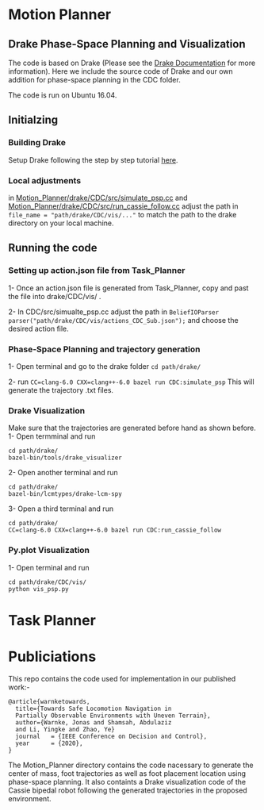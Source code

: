 # Motion Planner
## Drake Phase-Space Planning and Visualization 

The code is based on Drake (Please see the [Drake Documentation](https://drake.mit.edu) for more
information). Here we include the source code of Drake and our own addition for phase-space planning in the CDC folder.

The code is run on Ubuntu 16.04.

## Initialzing 

### Building Drake
Setup Drake following the step by step tutorial [here](https://drake.mit.edu/installation.html).

### Local adjustments 

in [Motion_Planner/drake/CDC/src/simulate_psp.cc](Motion_Planner/drake/CDC/src/simulate_psp.cc) and [Motion_Planner/drake/CDC/src/run_cassie_follow.cc](Motion_Planner/drake/CDC/src/run_cassie_follow.cc) adjust the path in `file_name = "path/drake/CDC/vis/..."` to match the path to the drake directory on your local machine. 

## Running the code
### Setting up action.json file from Task_Planner
1- Once an action.json file is generated from Task_Planner, copy and past the file into drake/CDC/vis/ .

2- In CDC/src/simualte_psp.cc adjust the path in 
`BeliefIOParser parser("path/drake/CDC/vis/actions_CDC_Sub.json");` and choose the desired action file.

### Phase-Space Planning and trajectory generation 
1- Open terminal and go to the drake folder `cd path/drake/`

2- run `CC=clang-6.0 CXX=clang++-6.0 bazel run CDC:simulate_psp`
This will generate the trajectory .txt files.

### Drake Visualization 
Make sure that the trajectories are generated before hand as shown before.
1- Open termminal and run
```
cd path/drake/
bazel-bin/tools/drake_visualizer
```
2- Open another terminal and run
```
cd path/drake/
bazel-bin/lcmtypes/drake-lcm-spy
```
3- Open a third terminal and run 
```
cd path/drake/
CC=clang-6.0 CXX=clang++-6.0 bazel run CDC:run_cassie_follow
```

### Py.plot Visualization 
1- Open terminal and run
```
cd path/drake/CDC/vis/
python vis_psp.py 
```



# Task Planner



# Publiciations 

This repo contains the code used for implementation in our published work:-
```
@article{warnketowards,
  title={Towards Safe Locomotion Navigation in 
  Partially Observable Environments with Uneven Terrain},
  author={Warnke, Jonas and Shamsah, Abdulaziz 
  and Li, Yingke and Zhao, Ye}
  journal   = {IEEE Conference on Decision and Control},
  year      = {2020},
}
```


The Motion_Planner directory contains the code nacessary to generate the center of mass, foot trajectories as well as foot placement location using phase-space planning. It also containts a Drake visualization code of the Cassie bipedal robot following the generated trajectories in the proposed environment.
